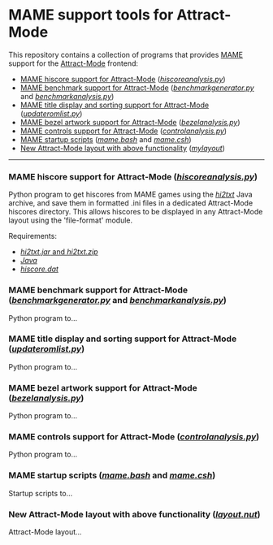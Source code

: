 # MAME support tools for Attract-Mode

This repository contains a collection of programs that provides [MAME](http://www.mamedev.org/) support for the [Attract-Mode](http://www.attractmode.org/) frontend:

- [MAME hiscore support for Attract-Mode](#hiscore) ([*hiscoreanalysis.py*](hiscoreanalysis.py))
- [MAME benchmark support for Attract-Mode](#bench) ([*benchmarkgenerator.py*](benchmarkgenerator.py) and [*benchmarkanalysis.py*](benchmarkanalysis.py))
- [MAME title display and sorting support for Attract-Mode](#title) ([*updateromlist.py*](updateromlist.py))
- [MAME bezel artwork support for Attract-Mode](#bezel) ([*bezelanalysis.py*](bezelanalysis.py))
- [MAME controls support for Attract-Mode](#control) ([*controlanalysis.py*](controlanalysis.py))
- [MAME startup scripts](#start) ([*mame.bash*](mame.bash) and [*mame.csh*](mame.csh))
- [New Attract-Mode layout with above functionality](#layout) ([*mylayout*](mylayout))

---
<a name="hiscore" />

### MAME hiscore support for Attract-Mode ([*hiscoreanalysis.py*](hiscoreanalysis.py))

Python program to get hiscores from MAME games using the [*hi2txt*](http://greatstone.free.fr/hi2txt/) Java archive, 
and save them in formatted .ini files in a dedicated Attract-Mode hiscores directory. This allows hiscores to be displayed 
in any Attract-Mode layout using the 'file-format' module.

Requirements:

- [*hi2txt.jar* and *hi2txt.zip*](http://greatstone.free.fr/hi2txt/)
- [*Java*](https://www.java.com)
- [*hiscore.dat*](http://highscore.mameworld.info/)
<a name="bench" />

### MAME benchmark support for Attract-Mode ([*benchmarkgenerator.py*](benchmarkgenerator.py) and [*benchmarkanalysis.py*](benchmarkanalysis.py))

Python program to... 

<a name="title" />

### MAME title display and sorting support for Attract-Mode ([*updateromlist.py*](updateromlist.py))

Python program to... 

<a name="bezel" />

### MAME bezel artwork support for Attract-Mode ([*bezelanalysis.py*](bezelanalysis.py))

Python program to... 

<a name="control" />

### MAME controls support for Attract-Mode ([*controlanalysis.py*](controlanalysis.py))

Python program to... 

<a name="start" />

### MAME startup scripts ([*mame.bash*](mame.bash) and [*mame.csh*](mame.csh))

Startup scripts to... 

<a name="layout" />

### New Attract-Mode layout with above functionality ([*layout.nut*](layout.nut))

Attract-Mode layout... 
